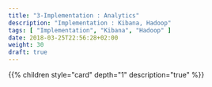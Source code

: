 ```yaml
---
title: "3-Implementation : Analytics"
description: "Implementation : Kibana, Hadoop"
tags: [ "Implementation", "Kibana", "Hadoop" ]
date: 2018-03-25T22:56:28+02:00
weight: 30
draft: true
---
```

{{% children style="card" depth="1"  description="true" %}}
